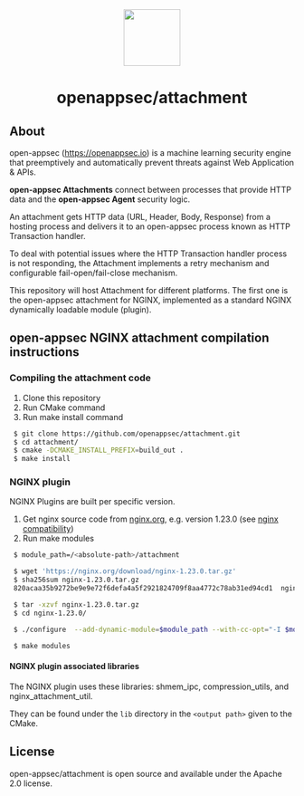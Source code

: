 <div align=center>
<img src="https://i2-s3-ui-static-content-prod-10.s3.eu-west-1.amazonaws.com/elpis/tree-no-bg-256.png" width="100" height="100"> 
<h1>openappsec/attachment</h1>
</div>

## About

open-appsec (https://openappsec.io) is a machine learning security engine that preemptively and automatically prevent threats against Web Application & APIs.

<strong>open-appsec Attachments</strong> connect between processes that provide HTTP data and the <strong>open-appsec Agent</strong> security logic.

An attachment gets HTTP data (URL, Header, Body, Response) from a hosting process and delivers it to an open-appsec process known as HTTP Transaction handler.

To deal with potential issues where the HTTP Transaction handler process is not responding, the Attachment implements a retry mechanism and configurable fail-open/fail-close mechanism.

This repository will host Attachment for different platforms. The first one is the open-appsec attachment for NGINX, implemented as a standard NGINX dynamically loadable module (plugin).


## open-appsec NGINX attachment compilation instructions

### Compiling the attachment code
1. Clone this repository
2. Run CMake command
3. Run make install command

```bash
 $ git clone https://github.com/openappsec/attachment.git
 $ cd attachment/
 $ cmake -DCMAKE_INSTALL_PREFIX=build_out .
 $ make install
```

### NGINX plugin

NGINX Plugins are built per specific version.
1. Get nginx source code from [nginx.org](http://nginx.org/), e.g. version 1.23.0 (see [nginx compatibility](http://nginx.org/en/docs/njs/compatibility.html))
2. Run make modules

```bash
 $ module_path=/<absolute-path>/attachment

 $ wget 'https://nginx.org/download/nginx-1.23.0.tar.gz'
 $ sha256sum nginx-1.23.0.tar.gz
 820acaa35b9272be9e9e72f6defa4a5f2921824709f8aa4772c78ab31ed94cd1  nginx-1.23.0.tar.gz

 $ tar -xzvf nginx-1.23.0.tar.gz
 $ cd nginx-1.23.0/

 $ ./configure  --add-dynamic-module=$module_path --with-cc-opt="-I $module_path/core/include/attachments"

 $ make modules
```

#### NGINX plugin associated libraries
The NGINX plugin uses these libraries: shmem_ipc, compression_utils, and nginx_attachment_util.

They can be found under the `lib` directory in the `<output path>` given to the CMake.

## License    

open-appsec/attachment is open source and available under the Apache 2.0 license.
